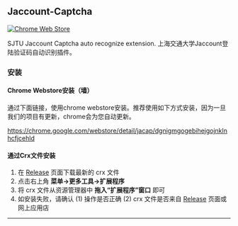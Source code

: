 ## Jaccount-Captcha

[![Chrome Web Store](https://img.shields.io/badge/Download-424K-green.svg)](https://chrome.google.com/webstore/detail/jacap/dgnigmgogebihejgojnklnhcfjcehldl)

SJTU Jaccount Captcha auto recognize extension.
上海交通大学Jaccount登陆验证码自动识别插件。

### 安装

#### Chrome Webstore安装（墙）

通过下面链接，使用chrome webstore安装。推荐使用如下方式安装，因为一旦我们的项目有更新，chrome会为您自动更新。

https://chrome.google.com/webstore/detail/jacap/dgnigmgogebihejgojnklnhcfjcehld

#### 通过Crx文件安装

1. 在 [Release](https://github.com/fztfztfztfzt/jaccount-captcha/releases/) 页面下载最新的 crx 文件
2. 点击右上角 __菜单->更多工具->扩展程序__
3. 将 crx 文件从资源管理器中 __拖入“扩展程序”窗口__ 即可
4. 如安装失败，请确认 (1) 操作是否正确 (2) crx 文件是否来自 [Release](https://github.com/fztfztfztfzt/jaccount-captcha/releases/) 页面或网上应用店

***